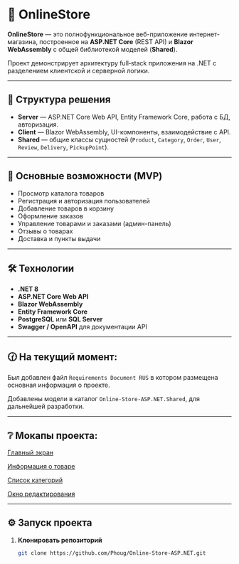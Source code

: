 ﻿# 🛒 OnlineStore

**OnlineStore** — это полнофункциональное веб-приложение интернет-магазина, построенное на **ASP.NET Core** (REST API) и **Blazor WebAssembly** с общей библиотекой моделей (**Shared**).  

Проект демонстрирует архитектуру full‑stack приложения на .NET с разделением клиентской и серверной логики.

---

## 📂 Структура решения

- **Server** — ASP.NET Core Web API, Entity Framework Core, работа с БД, авторизация.
- **Client** — Blazor WebAssembly, UI-компоненты, взаимодействие с API.
- **Shared** — общие классы сущностей (`Product`, `Category`, `Order`, `User`, `Review`, `Delivery`, `PickupPoint`).

---

## 🚀 Основные возможности (MVP)

- Просмотр каталога товаров
- Регистрация и авторизация пользователей
- Добавление товаров в корзину
- Оформление заказов
- Управление товарами и заказами (админ-панель)
- Отзывы о товарах
- Доставка и пункты выдачи

---

## 🛠️ Технологии

- **.NET 8**
- **ASP.NET Core Web API**
- **Blazor WebAssembly**
- **Entity Framework Core**
- **PostgreSQL** или **SQL Server**
- **Swagger / OpenAPI** для документации API

---

## 🕜 На текущий момент:

Был добавлен файл ```Requirements Document RUS``` в котором размещена основная информация о проекте.

Добавлены модели в каталог ```Online-Store-ASP.NET.Shared```, для дальнейшей разработки. 

---

## ❔ Мокапы проекта:

[Главный экран](mockups\main_page.png)

[Информация о товаре](mockups\product_info.png)

[Список категорий](mockups\category_widget.png)

[Окно редактирования](mockups\edit_window.png)

---

## ⚙️ Запуск проекта

1. **Клонировать репозиторий**
   ```bash
   git clone https://github.com/Phoug/Online-Store-ASP.NET.git